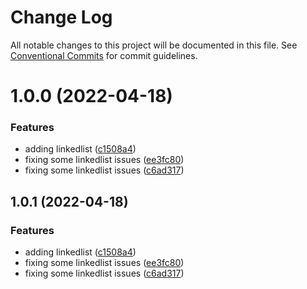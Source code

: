 # Change Log

All notable changes to this project will be documented in this file.
See [Conventional Commits](https://conventionalcommits.org) for commit guidelines.

# 1.0.0 (2022-04-18)

### Features

- adding linkedlist ([c1508a4](https://github.com/thiagoolsilva/data-structure-ts/commit/c1508a4295a4620fdeb88211b27d2020be0a85dc))
- fixing some linkedlist issues ([ee3fc80](https://github.com/thiagoolsilva/data-structure-ts/commit/ee3fc80d872fceca35d05bde9e882c7a014e473a))
- fixing some linkedlist issues ([c6ad317](https://github.com/thiagoolsilva/data-structure-ts/commit/c6ad31758ea2de48af9c601ecb2ad15a97f19446))

## 1.0.1 (2022-04-18)

### Features

- adding linkedlist ([c1508a4](https://github.com/thiagoolsilva/data-structure-ts/commit/c1508a4295a4620fdeb88211b27d2020be0a85dc))
- fixing some linkedlist issues ([ee3fc80](https://github.com/thiagoolsilva/data-structure-ts/commit/ee3fc80d872fceca35d05bde9e882c7a014e473a))
- fixing some linkedlist issues ([c6ad317](https://github.com/thiagoolsilva/data-structure-ts/commit/c6ad31758ea2de48af9c601ecb2ad15a97f19446))
